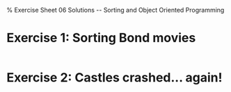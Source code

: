 % Exercise Sheet 06 Solutions -- Sorting and Object Oriented Programming


# Exercise 1: Sorting Bond movies

```{ .python .exec wd=07_SortingOOP/code/sheet file=07_SortingOOP/code/solution/movies.py }
```

# Exercise 2: Castles crashed... again!

```{ .python .exec file=07_SortingOOP/code/solution/knights.py }
```

